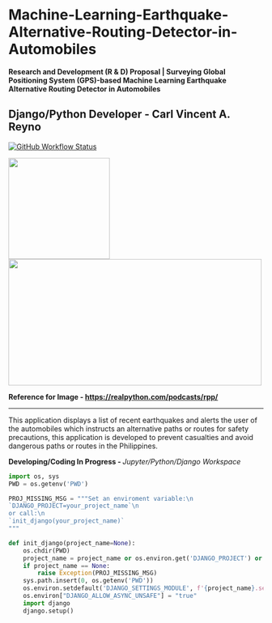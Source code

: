 # Machine-Learning-Earthquake-Alternative-Routing-Detector-in-Automobiles


<b> Research and Development (R & D) Proposal | Surveying Global Positioning System (GPS)-based Machine Learning Earthquake Alternative Routing Detector in Automobiles </b>

<b> Django/Python Developer - Carl Vincent A. Reyno </b>
----

[![GitHub Workflow Status](https://img.shields.io/github/actions/workflow/status/mathworks/jupyter-matlab-proxy/run-tests.yml?branch=main&logo=github)](https://www.mathworks.com)

<!--![Matlab_Logo](https://user-images.githubusercontent.com/79138019/236503435-3328be99-f523-4b4b-9039-269bbf6a5ca9.png) -->

<img src="https://github.com/Eevalice/Surveying-GPS-based-Machine-Learning-Earthquake-Alternative-Routing-Detector-in-Automobiles/assets/79138019/c098e9a6-6545-4687-9ed3-b45d9d5ca342" width="200" height="200" />

<img src="https://github.com/Eevalice/Surveying-GPS-based-Machine-Learning-Earthquake-Alternative-Routing-Detector-in-Automobiles/assets/79138019/e70e2339-c4d8-4874-b3bd-fab5a14b2dfc" width="500" height="250"/>

<b>Reference for Image - https://realpython.com/podcasts/rpp/ </b>


---
This application displays a list of recent earthquakes and alerts the user of the automobiles which instructs an alternative paths or routes for safety precautions, this application is developed to prevent casualties and avoid dangerous paths or routes in the Philippines.

<b>Developing/Coding In Progress - </b><i>Jupyter/Python/Django Workspace</i>

```python
import os, sys
PWD = os.getenv('PWD')

PROJ_MISSING_MSG = """Set an enviroment variable:\n
`DJANGO_PROJECT=your_project_name`\n
or call:\n
`init_django(your_project_name)`
"""

def init_django(project_name=None):
    os.chdir(PWD)
    project_name = project_name or os.environ.get('DJANGO_PROJECT') or None
    if project_name == None:
        raise Exception(PROJ_MISSING_MSG)
    sys.path.insert(0, os.getenv('PWD'))
    os.environ.setdefault('DJANGO_SETTINGS_MODULE', f'{project_name}.settings')
    os.environ["DJANGO_ALLOW_ASYNC_UNSAFE"] = "true"
    import django
    django.setup()

